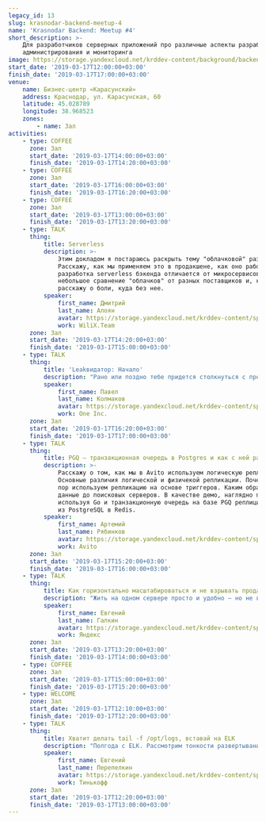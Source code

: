 ```yaml
---
legacy_id: 13
slug: krasnodar-backend-meetup-4
name: 'Krasnodar Backend: Meetup #4'
short_description: >-
    Для разработчиков серверных приложений про различные аспекты разработки,
    администрирования и мониторинга
image: https://storage.yandexcloud.net/krddev-content/background/backend.jpg
start_date: '2019-03-17T12:00:00+03:00'
finish_date: '2019-03-17T17:00:00+03:00'
venue:
    name: Бизнес-центр «Карасунский»
    address: Краснодар, ул. Карасунская, 60
    latitude: 45.028789
    longitude: 38.968523
    zones:
        - name: Зал
activities:
    - type: COFFEE
      zone: Зал
      start_date: '2019-03-17T14:00:00+03:00'
      finish_date: '2019-03-17T14:20:00+03:00'
    - type: COFFEE
      zone: Зал
      start_date: '2019-03-17T16:00:00+03:00'
      finish_date: '2019-03-17T16:20:00+03:00'
    - type: COFFEE
      zone: Зал
      start_date: '2019-03-17T13:00:00+03:00'
      finish_date: '2019-03-17T13:20:00+03:00'
    - type: TALK
      thing:
          title: Serverless
          description: >-
              Этим докладом я постараюсь раскрыть тему "облачковой" разработки.
              Расскажу, как мы применяем это в продакшене, как оно работает, и чем
              разработка serverless бэкенда отличается от микросервисов. Приведу
              небольшое сравнение "облачков" от разных поставщиков и, конечно,
              расскажу о боли, куда без нее.
          speaker:
              first_name: Дмитрий
              last_name: Алоян
              avatar: https://storage.yandexcloud.net/krddev-content/speakers%2Fdmitry-aloyan.jpeg
              work: WiliX.Team
      zone: Зал
      start_date: '2019-03-17T14:20:00+03:00'
      finish_date: '2019-03-17T15:00:00+03:00'
    - type: TALK
      thing:
          title: 'Leakвидатор: Начало'
          description: "Рано или поздно тебе придется столкнуться с проблемами утечек памяти Windows приложений и первый твой вопрос будет — \"с чего начать поиски?\".\r\nДля начала, в этом докладе, мы постараемся вспомнить как используется память процессами и посмотрим общую картину её использования с помощью WinDbg."
          speaker:
              first_name: Павел
              last_name: Колмаков
              avatar: https://storage.yandexcloud.net/krddev-content/speakers%2Fpavel-kolmakov.jpeg
              work: One Inc.
      zone: Зал
      start_date: '2019-03-17T16:20:00+03:00'
      finish_date: '2019-03-17T17:00:00+03:00'
    - type: TALK
      thing:
          title: PGQ — транзакционная очередь в Postgres и как с ней работать
          description: >-
              Расскажу о том, как мы в Avito используем логическую репликацию.
              Основные различия логической и физичекой репликации. Почему мы до сих
              пор используем репликацию на основе триггеров. Каким образом доставляем
              данные до поисковых серверов. В качестве демо, наглядно покажу, как
              используя Go и транзакционную очередь на базе PGQ реплицировать данные
              из PostgreSQL в Redis.
          speaker:
              first_name: Артемий
              last_name: Рябинков
              avatar: https://storage.yandexcloud.net/krddev-content/speakers/artemii-rybinikov.jpeg
              work: Avito
      zone: Зал
      start_date: '2019-03-17T15:20:00+03:00'
      finish_date: '2019-03-17T16:00:00+03:00'
    - type: TALK
      thing:
          title: Как горизонтально масштабироваться и не взрывать продакшн
          description: "Жить на одном сервере просто и удобно — но не всегда разумно.\r\nПоговорим про то, зачем, когда и как нужно масштабироваться горизонтально.\r\nА также о возникающих в процессе подводных камнях и стратегиях их обхода."
          speaker:
              first_name: Евгений
              last_name: Галкин
              avatar: https://storage.yandexcloud.net/krddev-content/speakers%2Fevgeniy-galkin.jpeg
              work: Яндекс
      zone: Зал
      start_date: '2019-03-17T13:20:00+03:00'
      finish_date: '2019-03-17T14:00:00+03:00'
    - type: COFFEE
      zone: Зал
      start_date: '2019-03-17T15:00:00+03:00'
      finish_date: '2019-03-17T15:20:00+03:00'
    - type: WELCOME
      zone: Зал
      start_date: '2019-03-17T12:10:00+03:00'
      finish_date: '2019-03-17T12:20:00+03:00'
    - type: TALK
      thing:
          title: Xватит делать tail -f /opt/logs, вставай на ELK
          description: "Полгода с ELK. Рассмотрим тонкости развертывания кластера, мониторинга кластера и индексов.\r\n\r\nОбсудим с какими сложностями можно столкнуться во время использования."
          speaker:
              first_name: Евгений
              last_name: Перепелкин
              avatar: https://storage.yandexcloud.net/krddev-content/speakers%2Fevgeniy-perepolkin.jpeg
              work: Тинькофф
      zone: Зал
      start_date: '2019-03-17T12:20:00+03:00'
      finish_date: '2019-03-17T13:00:00+03:00'
---
```

